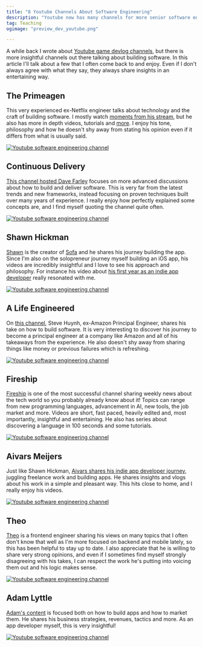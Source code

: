 ```yaml
---
title: "8 Youtube Channels About Software Engineering"
description: "Youtube now has many channels for more senior software engineers, so here are the ones I find myself watching the most."
tag: Teaching
ogimage: "preview_dev_youtube.png"

---
```


A while back I wrote about [Youtube game devlog channels](/blog/2021/04/04/game-devlogs-list/), but there is more insightful channels out there talking about building software. In this article I'll talk about a few that I often come back to and enjoy. Even if I don't always agree with what they say, they always share insights in an entertaining way.

## The Primeagen

This very experienced ex-Netflix engineer talks about technology and the craft of building software. I mostly watch [moments from his stream](https://www.youtube.com/@ThePrimeTimeagen), but he also has more in depth videos, tutorials and [more](https://www.youtube.com/@ThePrimeagen/videos). I enjoy his tone, philosophy and how he doesn't shy away from stating his opinion even if it differs from what is usually said.

<div class="image-wrapper image-90"><a href="https://www.youtube.com/@ThePrimeTimeagen"><img src="/assets/blog/youtubedev/prime.png" alt="Youtube software engineering channel"/></a></div>

## Continuous Delivery

[This channel hosted Dave Farley](https://www.youtube.com/@ContinuousDelivery) focuses on more advanced discussions about how to build and deliver software. This is very far from the latest trends and new frameworks, instead focusing on proven techniques built over many years of experience. I really enjoy how perfectly explained some concepts are, and I find myself quoting the channel quite often.

<div class="image-wrapper image-90"><a href="https://www.youtube.com/@ContinuousDelivery"><img src="/assets/blog/youtubedev/continuous.png" alt="Youtube software engineering channel"/></a></div>

## Shawn Hickman

[Shawn](https://www.youtube.com/@shawn.hickman/) is the creator of [Sofa](https://www.sofahq.com/) and he shares his journey building the app. Since I'm also on the solopreneur journey myself building an iOS app, his videos are incredibly insightful and I love to see his approach and philosophy. For instance his video about [his first year as an indie app developer](https://www.youtube.com/watch?v=0A_cQNFsdRs) really resonated with me.

<div class="image-wrapper image-90"><a href="https://www.youtube.com/@shawn.hickman"><img src="/assets/blog/youtubedev/shawn.png" alt="Youtube software engineering channel"/></a></div>

## A Life Engineered

On [this channel](https://www.youtube.com/@ALifeEngineered), Steve Huynh, ex-Amazon Principal Engineer, shares his take on how to build software. It is very interesting to discover his journey to become a principal engineer at a company like Amazon and all of his takeaways from the experience. He also doesn't shy away from sharing things like money or previous failures which is refreshing.

<div class="image-wrapper image-90"><a href="https://www.youtube.com/@ALifeEngineered"><img src="/assets/blog/youtubedev/steve.png" alt="Youtube software engineering channel"/></a></div>

## Fireship

[Fireship](https://www.youtube.com/@Fireship) is one of the most successful channel sharing weekly news about the tech world so you probably already know about it! Topics can range from new programming languages, advancement in AI, new tools, the job market and more. Videos are short, fast paced, heavily edited and, most importantly, insightful and entertaining. He also has series about discovering a language in 100 seconds and some tutorials.

<div class="image-wrapper image-90"><a href="https://www.youtube.com/@Fireship"><img src="/assets/blog/youtubedev/fire.png" alt="Youtube software engineering channel"/></a></div>

## Aivars Meijers

Just like Shawn Hickman, [Aivars shares his indie app developer journey](https://www.youtube.com/@AivarsMeijers), juggling freelance work and building apps. He shares insights and vlogs about his work in a simple and pleasant way. This hits close to home, and I really enjoy his videos.

<div class="image-wrapper image-90"><a href="https://www.youtube.com/@AivarsMeijers"><img src="/assets/blog/youtubedev/aivars.png" alt="Youtube software engineering channel"/></a></div>

## Theo

[Theo](https://www.youtube.com/@t3dotgg) is a frontend engineer sharing his views on many topics that I often don't know that well as I'm more focused on backend and mobile lately, so this has been helpful to stay up to date. I also appreciate that he is willing to share very strong opinions, and even if I sometimes find myself strongly disagreeing with his takes, I can respect the work he's putting into voicing them out and his logic makes sense.

<div class="image-wrapper image-90"><a href="https://www.youtube.com/@t3dotgg"><img src="/assets/blog/youtubedev/theo.png" alt="Youtube software engineering channel"/></a></div>

## Adam Lyttle

[Adam's content](https://www.youtube.com/@adamlyttleapps/) is focused both on how to build apps and how to market them. He shares his business strategies, revenues, tactics and more. As an app developer myself, this is very insightful!

<div class="image-wrapper image-90"><a href="https://www.youtube.com/@adamlyttleapps"><img src="/assets/blog/youtubedev/adam.png" alt="Youtube software engineering channel"/></a></div>
